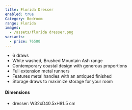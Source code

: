 ```yaml
---
title: Florida Dresser
enabled: true
Category: Bedroom
range: Florida
images:
  - /assets/florida dresser.png
variants:
  - price: 76500
---
```


* 6 draws
* White washed, Brushed Mountain Ash range
* Contemporary coastal design with generous proportions
* Full extension metal runners
* Features metal handles with an antiqued finished
* Storage draws to maximize storage for your room

#### Dimensions

* dresser: W32xD40.5xH81.5 cm
